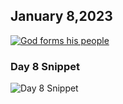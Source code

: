## January 8,2023

[![God forms his people](https://raw.githubusercontent.com/linusjf/CIAY/main/January/jpgs/Day008.jpg)](https://youtu.be/m6f2J4Cr3Ps "God forms his people")

### Day 8 Snippet

![Day 8 Snippet](https://raw.githubusercontent.com/linusjf/CIAY/refs/heads/main/January/jpgs/Day8Snippet.jpg)
